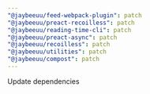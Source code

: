 ```yaml
---
"@jaybeeuu/feed-webpack-plugin": patch
"@jaybeeuu/preact-recoilless": patch
"@jaybeeuu/reading-time-cli": patch
"@jaybeeuu/preact-async": patch
"@jaybeeuu/recoilless": patch
"@jaybeeuu/utilities": patch
"@jaybeeuu/compost": patch
---
```


Update dependencies
